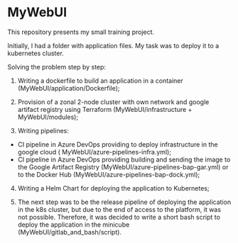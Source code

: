 # MyWebUI
This repository presents my small training project.

Initially, I had a folder with application files. My task was to deploy it to a kubernetes cluster.

Solving the problem step by step:
1. Writing a dockerfile to build an application in a container (MyWebUI/application/Dockerfile);

2. Provision of a zonal 2-node cluster with own network and google artifact registry using Terraform (MyWebUI/infrastructure + MyWebUI/modules);

3. Writing pipelines:
- CI pipeline  in Azure DevOps providing to deploy infrastructure in the google cloud ( MyWebUI/azure-pipelines-infra.yml);
- CI pipeline in Azure DevOps providing building and sending the image to the Google Artifact Registry (MyWebUI/azure-pipelines-bap-gar.yml) or to the Docker Hub (MyWebUI/azure-pipelines-bap-dock.yml);

4. Writing a Helm Chart for deploying the application to Kubernetes;

5. The next step was to be the release pipeline of deploying the application in the k8s cluster, but due to the end of access to the platform, it was not possible. Therefore, it was decided to write a short bash script to deploy the application in the minicube (MyWebUI/gitlab_and_bash/script). 
